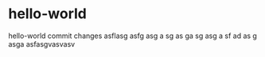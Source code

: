 # hello-world
hello-world
commit changes
asflasg
asfg
asg
a
sg
as
ga
sg
asg
a
sf
ad
as
g
asga
asfasgvasvasv
